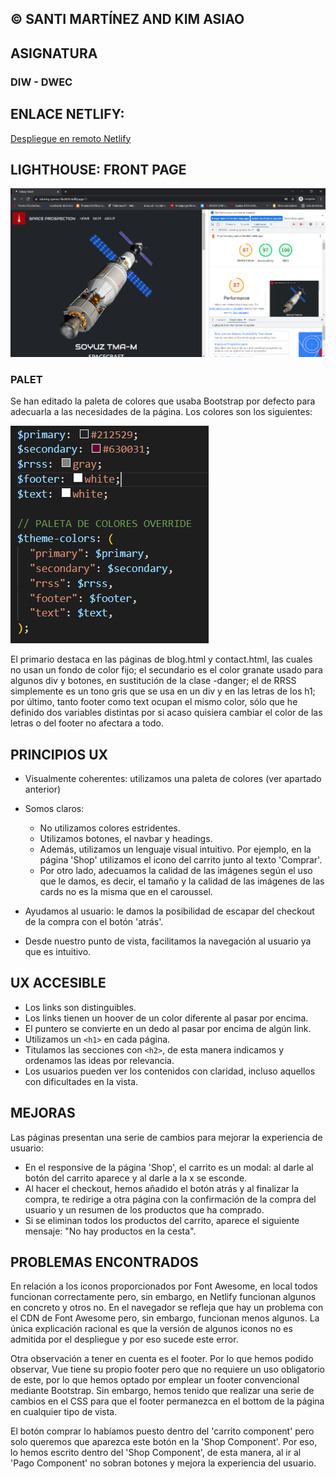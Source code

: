 ## © SANTI MARTÍNEZ AND KIM ASIAO

## ASIGNATURA
### DIW - DWEC

## ENLACE NETLIFY: 

[Despliegue en remoto Netlify](https://adoring-spence-8ea9e9.netlify.app/#/)

## LIGHTHOUSE: FRONT PAGE
![img.png](./src/assets/performance/performance.PNG)

### PALET

Se han editado la paleta de colores que usaba Bootstrap por defecto para adecuarla a las necesidades de la página. Los
colores son los siguientes:

![img.png](./src/assets/img.png)

El primario destaca en las páginas de blog.html y contact.html, las cuales no usan un fondo de color fijo; el secundario
es el color granate usado para algunos div y botones, en sustitución de la clase -danger; el de RRSS simplemente es un
tono gris que se usa en un div y en las letras de los h1; por último, tanto footer como text ocupan el mismo color, sólo
que he definido dos variables distintas por si acaso quisiera cambiar el color de las letras o del footer no afectara a
todo.

## PRINCIPIOS UX
- Visualmente coherentes: utilizamos una paleta de colores (ver apartado anterior)
- Somos claros: 
  * No utilizamos colores estridentes.
  * Utilizamos botones, el navbar y headings. 
  * Además, utilizamos un lenguaje visual intuitivo. Por ejemplo, en la página 'Shop' utilizamos el icono del carrito junto al texto 'Comprar'.
  * Por otro lado, adecuamos la calidad de las imágenes según el uso que le damos, es decir, el tamaño y la calidad de las imágenes de las cards 
    no es la misma que en el caroussel. 
  
- Ayudamos al usuario: le damos la posibilidad de escapar del checkout de la compra con el botón 'atrás'.
- Desde nuestro punto de vista, facilitamos la navegación al usuario ya que es intuitivo.

## UX ACCESIBLE
- Los links son distinguibles.
- Los links tienen un hoover de un color diferente al pasar por encima.
- El puntero se convierte en un dedo al pasar por encima de algún link.
- Utilizamos un `<h1>` en cada página. 
- Titulamos las secciones con `<h2>`, de esta manera indicamos y ordenamos las ideas por relevancia.
- Los usuarios pueden ver los contenidos con claridad, incluso aquellos con dificultades en la vista.

## MEJORAS
Las páginas presentan una serie de cambios para mejorar la experiencia de usuario:
- En el responsive de la página 'Shop', el carrito es un modal: al darle al botón del carrito aparece y al darle a la x se esconde.
- Al hacer el checkout, hemos añadido el botón atrás y al finalizar la compra, te redirige a otra página con la confirmación de la compra del usuario y 
  un resumen de los productos que ha comprado.
- Si se eliminan todos los productos del carrito, aparece el siguiente mensaje: "No hay productos en la cesta".
## PROBLEMAS ENCONTRADOS

En relación a los iconos proporcionados por Font Awesome, en local todos funcionan correctamente pero, sin embargo, en Netlify funcionan algunos en concreto y otros no.
En el navegador se refleja que hay un problema con el CDN de Font Awesome pero, sin embargo, funcionan menos algunos. La única explicación racional es que la versión de algunos iconos
no es admitida por el despliegue y por eso sucede este error. 

Otra observación a tener en cuenta es el footer. Por lo que hemos podido observar, Vue tiene su propio footer pero que no requiere un uso obligatorio de este, por lo que hemos optado
por emplear un footer convencional mediante Bootstrap. Sin embargo, hemos tenido que realizar una serie de cambios en el CSS para que el footer permanezca en el bottom de la página en cualquier tipo de vista.

El botón comprar lo habíamos puesto dentro del 'carrito component' pero solo queremos que aparezca este botón en la 'Shop Component'. Por eso, lo hemos escrito dentro del 'Shop Component', de esta manera, al ir al 'Pago Component'
no sobran botones y mejora la experiencia del usuario.

  
